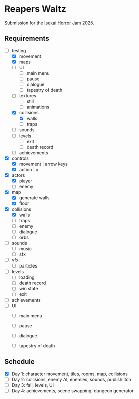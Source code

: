 # Reapers Waltz

Submission for the [Isekai Horror Jam](https://itch.io/jam/isekai-horror-jam) 2025.

## Requirements

- [ ] testing
  - [x] movement
  - [x] maps
  - [ ] UI
    - [ ] main menu
    - [ ] pause
    - [ ] dialogue
    - [ ] tapestry of death
  - [ ] textures
    - [ ] still
    - [ ] animations
  - [x] collisions
    - [x] walls
    - [ ] traps
  - [ ] sounds
  - [ ] levels
    - [ ] exit
    - [ ] death record
  - [ ] achievements
- [x] controls
  - [x] movement  | arrow keys
  - [x] action    | x
- [x] actors
  - [x] player
  - [ ] enemy
- [x] map
  - [x] generate walls
  - [x] floor
- [x] collisions
  - [x] walls
  - [ ] traps
  - [ ] enemy
  - [ ] dialogue
  - [ ] orbs
- [ ] sounds
  - [ ] music
  - [ ] sfx
- [ ] vfx
  - [ ] particles
- [ ] levels
  - [ ] loading
  - [ ] death record
  - [ ] win state
  - [ ] exit
- [ ] achievements
- [ ] UI
  - [ ] main menu
  - [ ] pause
  - [ ] dialogue
  - [ ] tapestry of death


## Schedule

- [x] Day 1: character movement, tiles, rooms, map, collisions
- [ ] Day 2: collisions, enemy AI, enemies, sounds, publish itch
- [ ] Day 3: fail, levels, UI
- [ ] Day 4: achievements, scene swapping, dungeon generator
